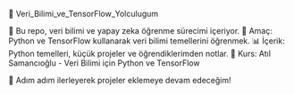 🚀 Veri_Bilimi_ve_TensorFlow_Yolculugum

📌 Bu repo, veri bilimi ve yapay zeka öğrenme sürecimi içeriyor.
🎯 Amaç: Python ve TensorFlow kullanarak veri bilimi temellerini öğrenmek.
📊 İçerik: Python temelleri, küçük projeler ve öğrendiklerimden notlar.
🔗 Kurs: Atıl Samancıoğlu - Veri Bilimi için Python ve TensorFlow

🚀 Adım adım ilerleyerek projeler eklemeye devam edeceğim!
